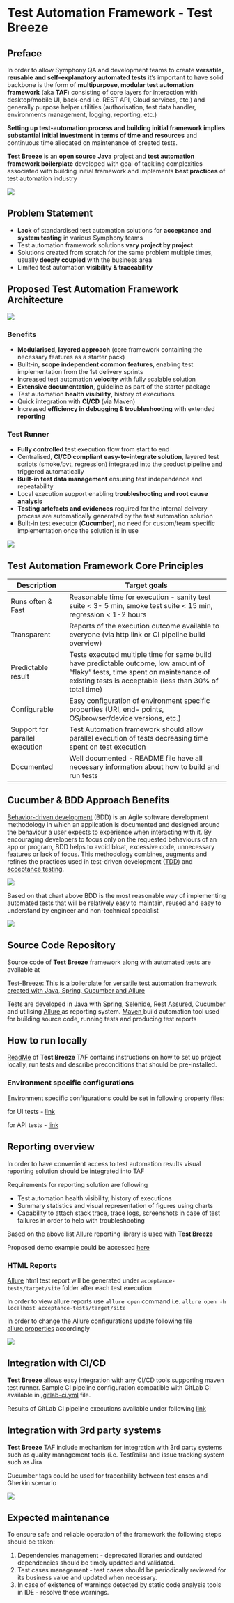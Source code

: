 # Test Automation Framework - Test Breeze

## Preface

In order to allow Symphony QA and development teams to create **versatile, reusable and self-explanatory automated tests** it’s important to have solid backbone is the form of **multipurpose, modular test automation framework** (aka **TAF**) consisting of core layers for interaction with desktop/mobile UI, back-end i.e. REST API, Cloud services, etc.) and generally purpose helper utilities (authorisation, test data handler, environments management, logging, reporting, etc.)

**Setting up test-automation process and building initial framework implies substantial initial investment in terms of time and resources** and continuous time allocated on maintenance of created tests.

**Test Breeze** is an **open source** **Java** project and **test automation framework boilerplate** developed with goal of tackling complexities associated with building initial framework and implements **best practices** of test automation industry

![](img/Symphony_Solutions-and-TEST_BREEZE_logo.png)

## Problem Statement
- **Lack** of standardised test automation solutions for **acceptance and system testing** in various Symphony teams
- Test automation framework solutions **vary project by project**
- Solutions created from scratch for the same problem multiple times, usually **deeply coupled** with the business area
- Limited test automation **visibility & traceability**

## Proposed Test Automation Framework Architecture

![](img/002.jpeg)

### Benefits

- **Modularised, layered approach** (core framework containing the necessary features as a starter pack) 
- Built-in, **scope independent common features**, enabling test implementation from the 1st delivery sprints 
- Increased test automation **velocity** with fully scalable solution
- **Extensive documentation**, guideline as part of the starter package
- Test automation **health visibility**, history of executions 
- Quick integration with **CI/CD** (via Maven)
- Increased **efficiency in debugging & troubleshooting** with extended **reporting**

### Test Runner

- **Fully controlled** test execution flow from start to end
- Centralised, **CI/CD compliant easy-to-integrate solution**, layered test scripts (smoke/bvt, regression) integrated into the product 
pipeline and triggered automatically
- **Built-in test data management** ensuring test independence and repeatability
- Local execution support enabling **troubleshooting and root cause analysis**
- **Testing artefacts and evidences** required for the internal delivery process are automatically generated by the test automation solution 
- Built-in test executor (**Cucumber**), no need for custom/team specific implementation once the solution is in use

![](img/003.jpeg)

## Test Automation Framework Core Principles

| **Description**                | **Target goals**                                                                                                                                                                           |
|--------------------------------|--------------------------------------------------------------------------------------------------------------------------------------------------------------------------------------------|
| Runs often & Fast              | Reasonable time for execution - sanity test suite < 3- 5 min, smoke test suite < 15 min, regression < 1-2 hours                                                                            |
| Transparent                    | Reports of the execution outcome available to everyone (via http link or CI pipeline build overview)                                                                                       |
| Predictable result             | Tests executed multiple time for same build have predictable outcome, low amount of “flaky“ tests, time spent on maintenance of existing tests is acceptable (less than 30% of total time) |
| Configurable                   | Easy configuration of environment specific properties (URI, end- points, OS/browser/device versions, etc.)                                                                                 |
| Support for parallel execution | Test Automation framework should allow parallel execution of tests decreasing time spent on test execution                                                                                 |
| Documented                     | Well documented - README file have all necessary information about how to build and run tests                                                                                              |

## Cucumber & BDD Approach Benefits 

[Behavior-driven development](https://en.wikipedia.org/wiki/Behavior-driven_development) (BDD) is an Agile software development methodology in which an application is documented and designed around the behaviour a user expects to experience when interacting with it. By encouraging developers to focus only on the requested behaviours of an app or program, BDD helps to avoid bloat, excessive code, unnecessary features or lack of focus. This methodology combines, augments and refines the practices used in test-driven development ([TDD](https://www.techtarget.com/searchsoftwarequality/definition/test-driven-development)) and [acceptance testing](https://www.techtarget.com/searchsoftwarequality/definition/acceptance-test).

![](img/004.jpeg)

Based on that chart above BDD is the most reasonable way of implementing automated tests that will be relatively easy to maintain, reused and easy to understand by engineer and non-technical specialist

![](img/005.jpeg)

## Source Code Repository

Source code of **Test Breeze** framework along with automated tests are available at

[Test-Breeze: This is a boilerplate for versatile test automation framework created with Java, Spring, Cucumber and Allure ](https://gitlab.ci.customers.symphony-solutions.cloud/testbreeze/testbreeze)

Tests are developed in [Java ](https://www.oracle.com/java/)with [Spring](https://spring.io/), [Selenide](https://selenide.org/), [Rest Assured](https://rest-assured.io/), [Cucumber](https://cucumber.io/) and utilising [Allure ](https://allurereport.org/) as reporting system. [Maven ](https://maven.apache.org/)build automation tool used for building source code, running tests and producing test reports

## How to run locally

[ReadMe](https://gitlab.ci.customers.symphony-solutions.cloud/testbreeze/testbreeze/-/blob/main/ReadMe.md) of **Test Breeze** TAF contains instructions on how to set up project locally, run tests and describe preconditions that should be pre-installed.

### Environment specific configurations

Environment specific configurations could be set in following property files:

for UI tests - [link](https://gitlab.ci.customers.symphony-solutions.cloud/testbreeze/testbreeze/-/tree/main/acceptance-tests/src/test/resources/properties/env)

for API tests - [link](https://gitlab.ci.customers.symphony-solutions.cloud/testbreeze/testbreeze/-/tree/main/acceptance-tests/src/test/resources/properties/endpoint)

## Reporting overview

In order to have convenient access to test automation results visual reporting solution should be integrated into TAF 

Requirements for reporting solution are following 

- Test automation health visibility, history of executions
- Summary statistics and visual representation of figures using charts
- Capability to attach stack trace, trace logs, screenshots in case of test failures in order to help with troubleshooting 

Based on the above list [Allure](https://allurereport.org/) reporting library is used with **Test Breeze**

Proposed demo example could be accessed [here](https://allure-framework.github.io/allure-demo/8/)


### HTML Reports

[Allure](https://allurereport.org/) html test report will be generated under `acceptance-tests/target/site` folder after each test execution

In order to view allure reports use `allure open` command i.e. `allure open -h localhost acceptance-tests/target/site`

In order to change the Allure configurations update following file [allure.properties](https://gitlab.ci.customers.symphony-solutions.cloud/testbreeze/testbreeze/-/blob/main/acceptance-tests/src/test/resources/allure.properties) accordingly

![](img/006.jpeg)

## Integration with CI/CD
**Test Breeze** allows easy integration with any CI/CD tools supporting maven test runner. Sample CI pipeline configuration compatible with GitLab CI available in [.gitlab-ci.yml](https://gitlab.ci.customers.symphony-solutions.cloud/testbreeze/testbreeze/-/blob/main/.gitlab-ci.yml) file. 

Results of GitLab CI pipeline executions available under following [link](https://gitlab.ci.customers.symphony-solutions.cloud/testbreeze/testbreeze/-/pipelines)


## Integration with 3rd party systems

**Test Breeze** TAF include mechanism for integration with 3rd party systems such as quality management tools (i.e. TestRails) and issue tracking system such as Jira

Cucumber tags could be used for traceability between test cases and Gherkin scenario

![](img/007.jpeg)

## Expected maintenance

To ensure safe and reliable operation of the framework the following steps should be taken:
1. Dependencies management - deprecated libraries and outdated dependencies should be timely updated and validated. 
2. Test cases management - test cases should be periodically reviewed for its business value and updated when necessary.
3. In case of existence of warnings detected by static code analysis tools in IDE - resolve these warnings.
